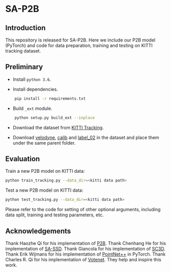 # SA-P2B

## Introduction

This repository is released for SA-P2B. Here we include our P2B model (PyTorch) and code for data preparation, training and testing on KITTI tracking dataset.

## Preliminary

* Install ``python 3.6``.

* Install dependencies.

```bash
    pip install -r requirements.txt
```

* Build `_ext` module.
  
```bash
    python setup.py build_ext --inplace
```

* Download the dataset from [KITTI Tracking](http://www.cvlibs.net/datasets/kitti/eval_tracking.php).

* Download [velodyne](http://www.cvlibs.net/download.php?file=data_tracking_velodyne.zip), [calib](http://www.cvlibs.net/download.php?file=data_tracking_calib.zip) and [label_02](http://www.cvlibs.net/download.php?file=data_tracking_label_2.zip) in the dataset and place them under the same parent folder.

## Evaluation

Train a new P2B model on KITTI data:

```bash
python train_tracking.py --data_dir=<kitti data path>
```

Test a new P2B model on KITTI data:

```bash
python test_tracking.py --data_dir=<kitti data path>
```

Please refer to the code for setting of other optional arguments, including data split, training and testing parameters, etc.

## Acknowledgements

Thank Haozhe Qi for his implementation of [P2B](https://github.com/HaozheQi/P2B).
Thank Chenhang He for his implementation of [SA-SSD](https://github.com/skyhehe123/SA-SSD).
Thank Giancola for his implementation of [SC3D](https://github.com/SilvioGiancola/ShapeCompletion3DTracking).
Thank Erik Wijmans for his implementation of [PointNet++](https://github.com/erikwijmans/Pointnet2_PyTorch) in PyTorch.
Thank Charles R. Qi for his implementation of [Votenet](https://github.com/facebookresearch/votenet).
They help and inspire this work.
